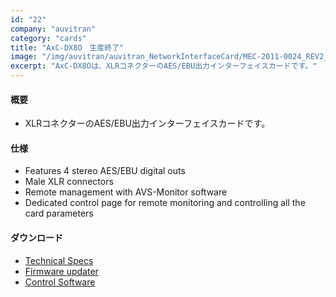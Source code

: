 ```yaml
---
id: "22"
company: "auvitran"
category: "cards"
title: "AxC-DX8O　生産終了"
image: "/img/auvitran/auvitran_NetworkInterfaceCard/MEC-2011-0024_REV2_FAV-Bouchon-AxC-DX8O.webp"
excerpt: "AxC-DX8Oは、XLRコネクターのAES/EBU出力インターフェイスカードです。"
---
```

#### 概要
* XLRコネクターのAES/EBU出力インターフェイスカードです。

#### 仕様
* Features 4 stereo AES/EBU digital outs
* Male XLR connectors
* Remote management with AVS-Monitor software
* Dedicated control page for remote monitoring and controlling all the card parameters

#### ダウンロード
* [Technical Specs](https://www.auvitran.com/downloads/datasheet/AuviTran_AudioToolBox_AxC-DX8O_EN.pdf)
* [Firmware updater](https://www.auvitran.com/software-download/)
* [Control Software](https://www.auvitran.com/software-download/)